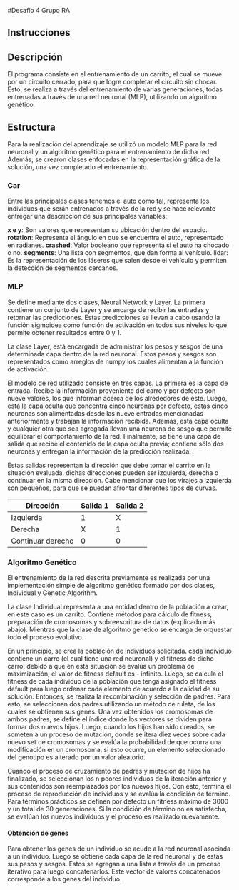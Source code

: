 #Desafío 4 Grupo RA

## Instrucciones

## Descripción
	
El programa consiste en el entrenamiento de un carrito, el cual se mueve por un circuito cerrado, para que logre completar el circuito sin chocar. Esto, se realiza a través del entrenamiento de varias generaciones, todas entrenadas a través de una red neuronal (MLP), utilizando un algoritmo genético. 


## Estructura

Para la realización del aprendizaje se utilizó un modelo MLP para la red neuronal y un algoritmo genético para el entrenamiento de dicha red. Además, se crearon clases enfocadas en la representación gráfica de la solución, una vez completado el entrenamiento.

### Car

Entre las principales clases tenemos el auto como tal, representa los individuos que serán entrenados a través de la red y se hace relevante entregar una descripción de sus principales variables:

**x e y**: Son valores que representan su ubicación dentro del espacio. 
**rotation**: Representa el ángulo en que se encuentra el auto, representado en radianes.
**crashed**: Valor booleano que representa si el auto ha chocado o no.
**segments**: Una lista con segmentos, que dan forma al vehículo. 
lidar: Es la representación de los láseres que salen desde el vehículo y permiten la detección de segmentos cercanos.

### MLP

Se define mediante dos clases, Neural Network y Layer. La primera contiene un conjunto de Layer y se encarga de recibir las entradas y retornar las predicciones. Estas predicciones se llevan a cabo usando la función sigmoidea como función de activación en todos sus niveles lo que permite obtener resultados entre 0 y 1.

La clase Layer, está encargada de administrar los pesos y sesgos de una determinada capa dentro de la red neuronal. Estos pesos y sesgos son representados como arreglos de numpy los cuales alimentan a la función de activación.

El modelo de red utilizado consiste en tres capas. La primera es la capa de entrada. Recibe la información proveniente del carro y por defecto son nueve valores, los que informan acerca de los alrededores de éste. Luego, está la capa oculta que concentra cinco neuronas por defecto, estas cinco neuronas son alimentadas desde las nueve entradas mencionadas anteriormente y trabajan la información recibida. Además, esta capa oculta y cualquier otra que sea agregada llevan una neurona  de sesgo que permite equilibrar el comportamiento de la red. Finalmente, se tiene una capa de salida que recibe el contenido de la capa oculta previa; contiene sólo dos neuronas y entregan la información de la predicción realizada.

Estas salidas representan la dirección que debe tomar el carrito en la situación evaluada. dichas direcciones pueden ser izquierda, derecha o continuar en la misma dirección. Cabe mencionar que los virajes a izquierda son pequeños, para que se puedan afrontar diferentes tipos de curvas.


| Dirección         | Salida 1 | Salida 2 |
|-------------------|----------|----------|
| Izquierda         | 1        | X        |
| Derecha           | X        | 1        |
| Continuar derecho | 0        | 0        |


### Algoritmo Genético

El entrenamiento de la red descrita previamente es realizada por una implementación simple de algoritmo genético formado por dos clases, Individual y Genetic Algorithm.

La clase Individual representa a una entidad dentro de la población a crear, en este caso es un carrito. Contiene métodos para cálculo de fitness, preparación de cromosomas y sobreescritura de datos (explicado más abajo). Mientras que la clase de algoritmo genético se encarga de orquestar todo el proceso evolutivo.

En un principio, se crea la población de individuos solicitada. cada individuo contiene un carro (el cual tiene una red neuronal) y el fitness de dicho carro; debido a que en esta situación se evalúa un problema de maximización, el valor de fitness default es - infinito. Luego, se calcula el fitness de cada individuo de la población que tenga asignado el fitness default para luego ordenar cada elemento de acuerdo a la calidad de su solución. Entonces, se realiza la recombinación y selección de padres. Para esto, se seleccionan dos padres utilizando un método de ruleta, de los cuales se obtienen sus genes. Una vez obtenidos los cromosomas de ambos padres, se define el índice donde los vectores se dividen para formar dos nuevos hijos. Luego, cuando los hijos han sido creados, se someten a un proceso de mutación, donde se itera diez veces sobre cada nuevo set de cromosomas y se evalúa la probabilidad de que ocurra una modificación en un cromosoma, si esto ocurre, un elemento seleccionado del genotipo es alterado por un valor aleatorio. 

Cuando el proceso de cruzamiento de padres y mutación de hijos ha finalizado, se seleccionan los n peores individuos de la iteración anterior y sus contenidos son reemplazados por los nuevos hijos. Con esto, termina el proceso de reproducción de individuos y se evalúa la condición de término. Para términos prácticos se definen por defecto un fitness máximo de 3000 y un total de 30 generaciones. Si la condición de término no es satisfecha, se evalúan los nuevos individuos y el proceso es realizado nuevamente.

#### Obtención de genes

Para obtener los genes de un individuo se acude a la red neuronal asociada a un individuo. Luego se obtiene cada capa de la red neuronal y de estas sus pesos y sesgos. Estos se agregan a una lista a través de un proceso iterativo para luego concatenarlos. Este vector de valores concatenados corresponde a los genes del individuo.
